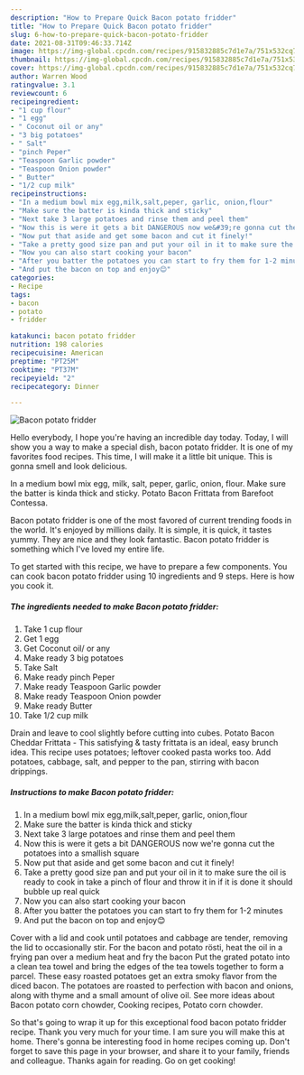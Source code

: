 ```yaml
---
description: "How to Prepare Quick Bacon potato fridder"
title: "How to Prepare Quick Bacon potato fridder"
slug: 6-how-to-prepare-quick-bacon-potato-fridder
date: 2021-08-31T09:46:33.714Z
image: https://img-global.cpcdn.com/recipes/915832885c7d1e7a/751x532cq70/bacon-potato-fridder-recipe-main-photo.jpg
thumbnail: https://img-global.cpcdn.com/recipes/915832885c7d1e7a/751x532cq70/bacon-potato-fridder-recipe-main-photo.jpg
cover: https://img-global.cpcdn.com/recipes/915832885c7d1e7a/751x532cq70/bacon-potato-fridder-recipe-main-photo.jpg
author: Warren Wood
ratingvalue: 3.1
reviewcount: 6
recipeingredient:
- "1 cup flour"
- "1 egg"
- " Coconut oil or any"
- "3 big potatoes"
- " Salt"
- "pinch Peper"
- "Teaspoon Garlic powder"
- "Teaspoon Onion powder"
- " Butter"
- "1/2 cup milk"
recipeinstructions:
- "In a medium bowl mix egg,milk,salt,peper, garlic, onion,flour"
- "Make sure the batter is kinda thick and sticky"
- "Next take 3 large potatoes and rinse them and peel them"
- "Now this is were it gets a bit DANGEROUS now we&#39;re gonna cut the potatoes into a smallish square"
- "Now put that aside and get some bacon and cut it finely!"
- "Take a pretty good size pan and put your oil in it to make sure the oil is ready to cook in take a pinch of flour and throw it in if it is done it should bubble up real quick"
- "Now you can also start cooking your bacon"
- "After you batter the potatoes you can start to fry them for 1-2 minutes"
- "And put the bacon on top and enjoy😊"
categories:
- Recipe
tags:
- bacon
- potato
- fridder

katakunci: bacon potato fridder 
nutrition: 198 calories
recipecuisine: American
preptime: "PT25M"
cooktime: "PT37M"
recipeyield: "2"
recipecategory: Dinner

---
```



![Bacon potato fridder](https://img-global.cpcdn.com/recipes/915832885c7d1e7a/751x532cq70/bacon-potato-fridder-recipe-main-photo.jpg)

Hello everybody, I hope you're having an incredible day today. Today, I will show you a way to make a special dish, bacon potato fridder. It is one of my favorites food recipes. This time, I will make it a little bit unique. This is gonna smell and look delicious.

In a medium bowl mix egg, milk, salt, peper, garlic, onion, flour. Make sure the batter is kinda thick and sticky. Potato Bacon Frittata from Barefoot Contessa.

Bacon potato fridder is one of the most favored of current trending foods in the world. It's enjoyed by millions daily. It is simple, it is quick, it tastes yummy. They are nice and they look fantastic. Bacon potato fridder is something which I've loved my entire life.


To get started with this recipe, we have to prepare a few components. You can cook bacon potato fridder using 10 ingredients and 9 steps. Here is how you cook it.

<!--inarticleads1-->

##### The ingredients needed to make Bacon potato fridder:

1. Take 1 cup flour
1. Get 1 egg
1. Get  Coconut oil/ or any
1. Make ready 3 big potatoes
1. Take  Salt
1. Make ready pinch Peper
1. Make ready Teaspoon Garlic powder
1. Make ready Teaspoon Onion powder
1. Make ready  Butter
1. Take 1/2 cup milk


Drain and leave to cool slightly before cutting into cubes. Potato Bacon Cheddar Frittata - This satisfying & tasty frittata is an ideal, easy brunch idea. This recipe uses potatoes; leftover cooked pasta works too. Add potatoes, cabbage, salt, and pepper to the pan, stirring with bacon drippings. 

<!--inarticleads2-->

##### Instructions to make Bacon potato fridder:

1. In a medium bowl mix egg,milk,salt,peper, garlic, onion,flour
1. Make sure the batter is kinda thick and sticky
1. Next take 3 large potatoes and rinse them and peel them
1. Now this is were it gets a bit DANGEROUS now we&#39;re gonna cut the potatoes into a smallish square
1. Now put that aside and get some bacon and cut it finely!
1. Take a pretty good size pan and put your oil in it to make sure the oil is ready to cook in take a pinch of flour and throw it in if it is done it should bubble up real quick
1. Now you can also start cooking your bacon
1. After you batter the potatoes you can start to fry them for 1-2 minutes
1. And put the bacon on top and enjoy😊


Cover with a lid and cook until potatoes and cabbage are tender, removing the lid to occasionally stir. For the bacon and potato rösti, heat the oil in a frying pan over a medium heat and fry the bacon Put the grated potato into a clean tea towel and bring the edges of the tea towels together to form a parcel. These easy roasted potatoes get an extra smoky flavor from the diced bacon. The potatoes are roasted to perfection with bacon and onions, along with thyme and a small amount of olive oil. See more ideas about Bacon potato corn chowder, Cooking recipes, Potato corn chowder. 

So that's going to wrap it up for this exceptional food bacon potato fridder recipe. Thank you very much for your time. I am sure you will make this at home. There's gonna be interesting food in home recipes coming up. Don't forget to save this page in your browser, and share it to your family, friends and colleague. Thanks again for reading. Go on get cooking!

